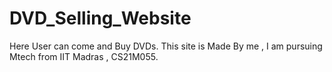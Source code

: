 # DVD_Selling_Website
Here User can come and Buy DVDs.
This site is Made By me , I am pursuing Mtech from IIT Madras , CS21M055. 
